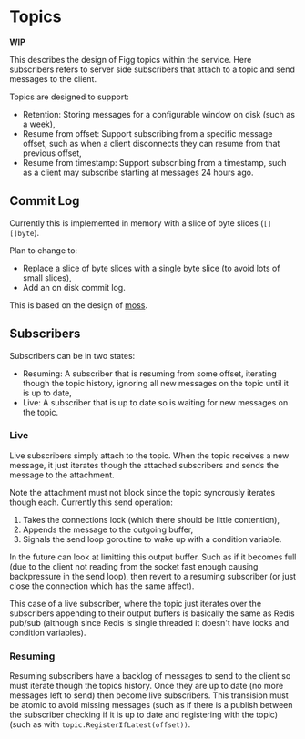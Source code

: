 # Topics
**WIP**

This describes the design of Figg topics within the service. Here subscribers
refers to server side subscribers that attach to a topic and send messages to
the client.

Topics are designed to support:
* Retention: Storing messages for a configurable window on disk (such as a
week),
* Resume from offset: Support subscribing from a specific message offset, such
as when a client disconnects they can resume from that previous offset,
* Resume from timestamp: Support subscribing from a timestamp, such as a client
may subscribe starting at messages 24 hours ago.

## Commit Log
Currently this is implemented in memory with a slice of byte slices
(`[][]byte`).

Plan to change to:
* Replace a slice of byte slices with a single byte slice (to avoid lots of
small slices),
* Add an on disk commit log.

This is based on the design of [moss](https://github.com/couchbase/moss/blob/master/DESIGN.md).

## Subscribers
Subscribers can be in two states:
* Resuming: A subscriber that is resuming from some offset, iterating though
the topic history, ignoring all new messages on the topic until it is up to
date,
* Live: A subscriber that is up to date so is waiting for new messages on the
topic.

### Live
Live subscribers simply attach to the topic. When the topic receives a new
message, it just iterates though the attached subscribers and sends the
message to the attachment.

Note the attachment must not block since the topic syncrously iterates though
each. Currently this send operation:
1. Takes the connections lock (which there should be little contention),
2. Appends the message to the outgoing buffer,
3. Signals the send loop goroutine to wake up with a condition variable.

In the future can look at limitting this output buffer. Such as if it becomes
full (due to the client not reading from the socket fast enough causing
backpressure in the send loop), then revert to a resuming subscriber (or just
close the connection which has the same affect).

This case of a live subscriber, where the topic just iterates over the
subscribers appending to their output buffers is basically the same as Redis
pub/sub (although since Redis is single threaded it doesn't have locks and
condition variables).

### Resuming
Resuming subscribers have a backlog of messages to send to the client so must
iterate though the topics history. Once they are up to date (no more messages
left to send) then become live subscribers. This transision must be atomic to
avoid missing messages (such as if there is a publish between the subscriber
checking if it is up to date and registering with the topic) (such as with
`topic.RegisterIfLatest(offset))`.
